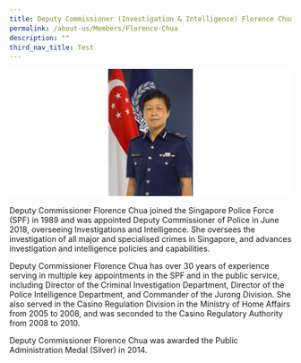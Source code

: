 ```yaml
---
title: Deputy Commissioner (Investigation & Intelligence) Florence Chua
permalink: /about-us/Members/Florence-Chua
description: ""
third_nav_title: Test
---
```

![](/images/Bio%20photos%20resized2/DC%20Chua.png)

Deputy Commissioner Florence Chua joined the Singapore Police Force (SPF) in 1989 and was appointed Deputy Commissioner of Police in June 2018, overseeing Investigations and Intelligence. She oversees the investigation of all major and specialised crimes in Singapore, and advances investigation and intelligence policies and capabilities. 

Deputy Commissioner Florence Chua has over 30 years of experience serving in multiple key appointments in the SPF and in the public service, including Director of the Criminal Investigation Department, Director of the Police Intelligence Department, and Commander of the Jurong Division. She also served in the Casino Regulation Division in the Ministry of Home Affairs from 2005 to 2008, and was seconded to the Casino Regulatory Authority from 2008 to 2010. 

Deputy Commissioner Florence Chua was awarded the Public Administration Medal (Silver) in 2014.
